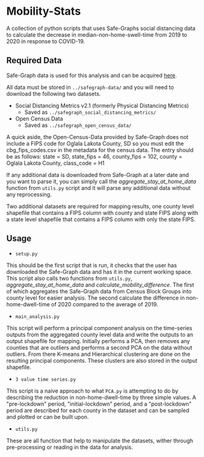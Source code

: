 # Mobility-Stats

A collection of python scripts that uses Safe-Graphs social distancing data to calculate the decrease in median-non-home-swell-time from 2019 to 2020 in response to COVID-19.

## Required Data
Safe-Graph data is used for this analysis and can be acquired [here](https://www.safegraph.com/covid-19-data-consortium). 

All data must be stored in `../safegraph-data/` and you will need to download the following two datasets.

* Social Distancing Metrics v2.1 (formerly Physical Distancing Metrics)
    - Saved as `../safegraph_social_distancing_metrics/`
* Open Census Data
    - Saved as `../safegraph_open_census_data/`

A quick aside, the Open-Census-Data provided by Safe-Graph does not include a FIPS code for Oglala Lakota County, SD so you must edit the cbg_fips_codes.csv in the metadata for the census data. The entry should be as follows: state = SD, state_fips = 46, county_fips = 102, county = Oglala Lakota County, class_code = H1

If any additional data is downloaded from Safe-Graph at a later date and you want to parse it, you can simply call the *aggregate_stay_at_home_data* function from `utils.py` script and it will parse any additional data without any reprocessing.   

Two additional datasets are required for mapping results, one county level shapefile that contains a FIPS column with county and state FIPS along with a state level shapefile that contains a FIPS column with only the state FIPS. 

## Usage

- `setup.py`

This should be the first script that is run, it checks that the user has downloaded the Safe-Graph data and has it in the current working space. This script also calls two functions from `utils.py`, *aggregate_stay_at_home_data* and *calculate_mobility_difference*. The first of which aggregates the Safe-Graph data from Census Block Groups into county level for easier analysis. The second calculate the difference in non-home-dwell-time of 2020 compared to the average of 2019.  

- `main_analysis.py`

This script will perform a principal component analysis on the time-series outputs from the aggregated county level data and write the outputs to an output shapefile for mapping. Initially performs a PCA, then removes any counties that are outliers and performs a second PCA on the data without outliers. From there K-means and Hierarchical clustering are done on the resulting principal components. These clusters are also stored in the output shapefile.  

- `3 value time series.py`

This script is a naive approach to what `PCA.py` is attempting to do by describing the reduction in non-home-dwell-time by three simple values. A "pre-lockdown" period, "initial-lockdown" period, and a "post-lockdown" period are described for each county in the dataset and can be sampled and plotted or can be built upon. 


- `utils.py`

These are all function that help to manipulate the datasets, wither through pre-processing or reading in the data for analysis. 



